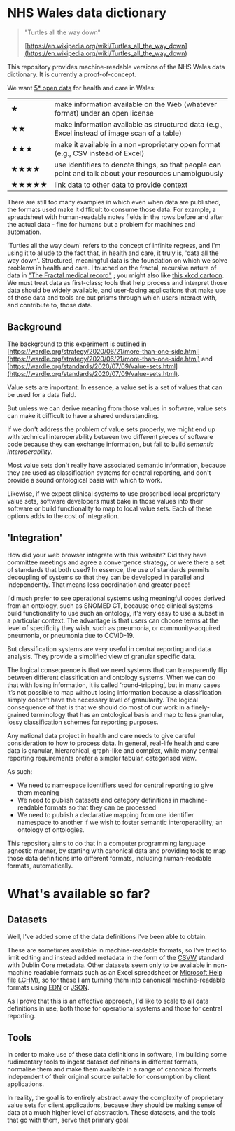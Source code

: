 # NHS Wales data dictionary

> "Turtles all the way down"
>
> [https://en.wikipedia.org/wiki/Turtles_all_the_way_down](https://en.wikipedia.org/wiki/Turtles_all_the_way_down)

This repository provides machine-readable versions of the NHS Wales data dictionary. It is currently a proof-of-concept.

We want [5* open data](https://5stardata.info/en/) for health and care in Wales:

|       |                                                                                                        |
|-------|--------------------------------------------------------------------------------------------------------|
| ★     | make information available on the Web (whatever format) under an open license                          |
| ★★    | make information available as structured data (e.g., Excel instead of image scan of a table)           |
| ★★★   | make it available in a non-proprietary open format (e.g., CSV instead of Excel)                        |
| ★★★★  | use identifiers to denote things, so that people can point and talk about your resources unambiguously |   
 | ★★★★★ | link data to other data to provide context                                                             |


There are still too many examples in which even when data are published, the formats used make it difficult to consume those data. For example, a spreadsheet with human-readable notes fields in the rows before and after the actual data - fine for humans but a problem for machines and automation.

'Turtles all the way down' refers to the concept of infinite regress, and I'm using it to allude to the fact that, in health and care, it truly is, 'data all the way down'. Structured, meaningful data is the foundation on which we solve problems in health and care. I touched on the fractal, recursive nature of data in ["The Fractal medical record"](https://wardle.org/medical-records/2017/10/08/the-broken-medical-record.html) ; you might also like [this xkcd cartoon](https://xkcd.com/1416/). We must treat data as first-class; tools that help process and interpret those data should be widely available, and user-facing applications that make use of those data and tools are but prisms through which users interact with, and contribute to, those data.

## Background

The background to this experiment is outlined in [https://wardle.org/strategy/2020/06/21/more-than-one-side.html](https://wardle.org/strategy/2020/06/21/more-than-one-side.html) and [https://wardle.org/standards/2020/07/09/value-sets.html](https://wardle.org/standards/2020/07/09/value-sets.html).

Value sets are important. In essence, a value set is a set of values that can be used for a data field. 

But unless we can derive meaning from those values in software, value sets can make it difficult to have a shared understanding. 

If we don't address the problem of value sets properly, we might end up with technical interoperability between two different pieces of software code because they can exchange information, but fail to build *semantic interoperability*.

Most value sets don't really have associated semantic information, because they are used as classification systems for central reporting, and don't provide a sound ontological basis with which to work.

Likewise, if we expect clinical systems to use proscribed local proprietary value sets, software developers must bake in those values into their software or build functionality to map to local value sets. Each of these options adds to the cost of integration.

## 'Integration'

How did your web browser integrate with this website? Did they have committee meetings and agree a convergence strategy, or were there a set of standards that both used? In essence, the use of standards permits decoupling of systems so that they can be developed in parallel and independently. That means less coordination and greater pace!

I'd much prefer to see operational systems using meaningful codes derived from an ontology, such as SNOMED CT, because once clinical systems build functionality to use such an ontology, it's very easy to use a subset in a particular context. The advantage is that users can choose terms at the level of specificity they wish, such as pneumonia, or community-acquired pneumonia, or pneumonia due to COVID-19. 

But classification systems are very useful in central reporting and data analysis. They provide a simplified view of granular specific data. 

The logical consequence is that we need systems that can transparently flip between different classification and ontology systems. When we can do that with losing information, it is called ‘round-tripping’, but in many cases it’s not possible to map without losing information because a classification simply doesn’t have the necessary level of granularity. The logical consequence of that is that we should do most of our work in a finely-grained terminology that has an ontological basis and map to less granular, lossy classification schemes for reporting purposes.

Any national data project in health and care needs to give careful consideration to how to process data. In general, real-life health and care data is granular, hierarchical, graph-like and complex, while many central reporting requirements prefer a simpler tabular, categorised view.

As such:

- We need to namespace identifiers used for central reporting to give them meaning
- We need to publish datasets and category definitions in machine-readable formats so that they can be processed
- We need to publish a declarative mapping from one identifier namespace to another if we wish to foster semantic interoperability; an ontology of ontologies.

This repository aims to do that in a computer programming language agnostic manner, by starting with canonical data and providing tools to map those data definitions into different formats, including human-readable formats, automatically.

# What's available so far?

## Datasets

Well, I've added some of the data definitions I've been able to obtain. 

These are sometimes available in machine-readable formats, so I've tried
to limit editing and instead added metadata in the form of the [CSVW](https://www.w3.org/TR/tabular-data-primer/) standard with Dublin Core metadata.
Other datasets seem only to be available in non-machine readable formats such as an Excel spreadsheet
or [Microsoft Help file (.CHM)](https://en.wikipedia.org/wiki/Microsoft_Compiled_HTML_Help), so for these I am turning them into canonical machine-readable
formats using [EDN](https://github.com/edn-format/edn) or [JSON](https://www.json.org/json-en.html).  

As I prove that this is an effective approach, I'd like to scale to all data definitions in use, both those 
for operational systems and those for central reporting.

## Tools

In order to make use of these data definitions in software, I'm building some rudimentary
tools to ingest dataset definitions in different formats, normalise them and
make them available in a range of canonical formats independent of their original source suitable
for consumption by client applications. 

In reality, the goal is to entirely abstract away the complexity of proprietary value sets
for client applications, because they should be making sense of data at a much higher level of abstraction.
These datasets, and the tools that go with them, serve that primary goal. 
